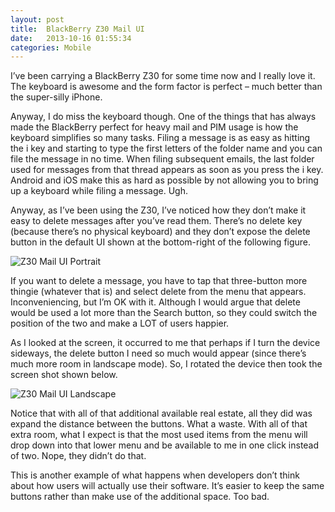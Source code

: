 ```yaml
---
layout: post
title:  BlackBerry Z30 Mail UI
date:   2013-10-16 01:55:34
categories: Mobile
---
```

I’ve been carrying a BlackBerry Z30 for some time now and I really love it. The keyboard is awesome and the form factor is perfect – much better than the super-silly iPhone.

Anyway, I do miss the keyboard though. One of the things that has always made the BlackBerry perfect for heavy mail and PIM usage is how the keyboard simplifies so many tasks. Filing a message is as easy as hitting the i key and starting to type the first letters of the folder name and you can file the message in no time. When filing subsequent emails, the last folder used for messages from that thread appears as soon as you press the i key. Android and iOS make this as hard as possible by not allowing you to bring up a keyboard while filing a message. Ugh.

Anyway, as I’ve been using the Z30, I’ve noticed how they don’t make it easy to delete messages after you’ve read them. There’s no delete key (because there’s no physical keyboard) and they don’t expose the delete button in the default UI shown at the bottom-right of the following figure.

![Z30 Mail UI Portrait](images/stories/2013/z30-mail-1.png "Z30 Mail UI Portrait")

If you want to delete a message, you have to tap that three-button more thingie (whatever that is) and select delete from the menu that appears. Inconveniencing, but I’m OK with it. Although I would argue that delete would be used a lot more than the Search button, so they could switch the position of the two and make a LOT of users happier.

As I looked at the screen, it occurred to me that perhaps if I turn the device sideways, the delete button I need so much would appear (since there’s much more room in landscape mode). So, I rotated the device then took the screen shot shown below.

![Z30 Mail UI Landscape](images/stories/2013/z30-mail-2.png "Z30 Mail UI Landscape")

Notice that with all of that additional available real estate, all they did was expand the distance between the buttons. What a waste. With all of that extra room, what I expect is that the most used items from the menu will drop down into that lower menu and be available to me in one click instead of two. Nope, they didn’t do that.

This is another example of what happens when developers don’t think about how users will actually use their software. It’s easier to keep the same buttons rather than make use of the additional space. Too bad.
